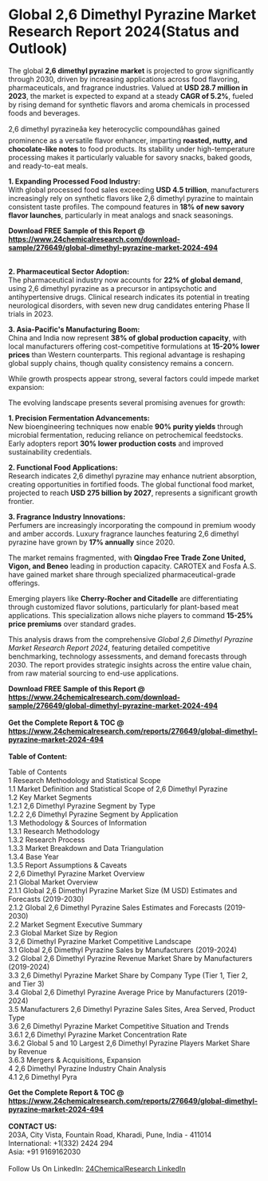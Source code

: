 <h1>Global 2,6 Dimethyl Pyrazine Market Research Report 2024(Status and Outlook)</h1><p>The global <strong>2,6 dimethyl pyrazine market</strong> is projected to grow significantly through 2030, driven by increasing applications across food flavoring, pharmaceuticals, and fragrance industries. Valued at <strong>USD 28.7 million in 2023</strong>, the market is expected to expand at a steady <strong>CAGR of 5.2%</strong>, fueled by rising demand for synthetic flavors and aroma chemicals in processed foods and beverages.</p><p>2,6 dimethyl pyrazineâa key heterocyclic compoundâhas gained prominence as a versatile flavor enhancer, imparting <strong>roasted, nutty, and chocolate-like notes</strong> to food products. Its stability under high-temperature processing makes it particularly valuable for savory snacks, baked goods, and ready-to-eat meals.</p><p><strong>1. Expanding Processed Food Industry:</strong><br>
With global processed food sales exceeding <strong>USD 4.5 trillion</strong>, manufacturers increasingly rely on synthetic flavors like 2,6 dimethyl pyrazine to maintain consistent taste profiles. The compound features in <strong>18% of new savory flavor launches</strong>, particularly in meat analogs and snack seasonings.</p><div><b>Download FREE Sample of this Report @ 
            <a href="https://www.24chemicalresearch.com/download-sample/276649/global-dimethyl-pyrazine-market-2024-494">
            https://www.24chemicalresearch.com/download-sample/276649/global-dimethyl-pyrazine-market-2024-494</a></b></div><br><p><strong>2. Pharmaceutical Sector Adoption:</strong><br>
The pharmaceutical industry now accounts for <strong>22% of global demand</strong>, using 2,6 dimethyl pyrazine as a precursor in antipsychotic and antihypertensive drugs. Clinical research indicates its potential in treating neurological disorders, with seven new drug candidates entering Phase II trials in 2023.</p><p><strong>3. Asia-Pacific's Manufacturing Boom:</strong><br>
China and India now represent <strong>38% of global production capacity</strong>, with local manufacturers offering cost-competitive formulations at <strong>15-20% lower prices</strong> than Western counterparts. This regional advantage is reshaping global supply chains, though quality consistency remains a concern.</p><p>While growth prospects appear strong, several factors could impede market expansion:</p><p>The evolving landscape presents several promising avenues for growth:</p><p><strong>1. Precision Fermentation Advancements:</strong><br>
New bioengineering techniques now enable <strong>90% purity yields</strong> through microbial fermentation, reducing reliance on petrochemical feedstocks. Early adopters report <strong>30% lower production costs</strong> and improved sustainability credentials.</p><p><strong>2. Functional Food Applications:</strong><br>
Research indicates 2,6 dimethyl pyrazine may enhance nutrient absorption, creating opportunities in fortified foods. The global functional food market, projected to reach <strong>USD 275 billion by 2027</strong>, represents a significant growth frontier.</p><p><strong>3. Fragrance Industry Innovations:</strong><br>
Perfumers are increasingly incorporating the compound in premium woody and amber accords. Luxury fragrance launches featuring 2,6 dimethyl pyrazine have grown by <strong>17% annually</strong> since 2020.</p><p>The market remains fragmented, with <strong>Qingdao Free Trade Zone United, Vigon, and Beneo</strong> leading in production capacity. CAROTEX and Fosfa A.S. have gained market share through specialized pharmaceutical-grade offerings.</p><p>Emerging players like <strong>Cherry-Rocher and Citadelle</strong> are differentiating through customized flavor solutions, particularly for plant-based meat applications. This specialization allows niche players to command <strong>15-25% price premiums</strong> over standard grades.</p><p>This analysis draws from the comprehensive <em>Global 2,6 Dimethyl Pyrazine Market Research Report 2024</em>, featuring detailed competitive benchmarking, technology assessments, and demand forecasts through 2030. The report provides strategic insights across the entire value chain, from raw material sourcing to end-use applications.</p><div><b>Download FREE Sample of this Report @ 
            <a href="https://www.24chemicalresearch.com/download-sample/276649/global-dimethyl-pyrazine-market-2024-494">
            https://www.24chemicalresearch.com/download-sample/276649/global-dimethyl-pyrazine-market-2024-494</a></b></div><br><div><b>Get the Complete Report & TOC @ 
            <a href="https://www.24chemicalresearch.com/reports/276649/global-dimethyl-pyrazine-market-2024-494">
            https://www.24chemicalresearch.com/reports/276649/global-dimethyl-pyrazine-market-2024-494</a></b></div><br>
            <b>Table of Content:</b><p>Table of Contents<br />
1 Research Methodology and Statistical Scope<br />
1.1 Market Definition and Statistical Scope of 2,6 Dimethyl Pyrazine<br />
1.2 Key Market Segments<br />
1.2.1 2,6 Dimethyl Pyrazine Segment by Type<br />
1.2.2 2,6 Dimethyl Pyrazine Segment by Application<br />
1.3 Methodology & Sources of Information<br />
1.3.1 Research Methodology<br />
1.3.2 Research Process<br />
1.3.3 Market Breakdown and Data Triangulation<br />
1.3.4 Base Year<br />
1.3.5 Report Assumptions & Caveats<br />
2 2,6 Dimethyl Pyrazine Market Overview<br />
2.1 Global Market Overview<br />
2.1.1 Global 2,6 Dimethyl Pyrazine Market Size (M USD) Estimates and Forecasts (2019-2030)<br />
2.1.2 Global 2,6 Dimethyl Pyrazine Sales Estimates and Forecasts (2019-2030)<br />
2.2 Market Segment Executive Summary<br />
2.3 Global Market Size by Region<br />
3 2,6 Dimethyl Pyrazine Market Competitive Landscape<br />
3.1 Global 2,6 Dimethyl Pyrazine Sales by Manufacturers (2019-2024)<br />
3.2 Global 2,6 Dimethyl Pyrazine Revenue Market Share by Manufacturers (2019-2024)<br />
3.3 2,6 Dimethyl Pyrazine Market Share by Company Type (Tier 1, Tier 2, and Tier 3)<br />
3.4 Global 2,6 Dimethyl Pyrazine Average Price by Manufacturers (2019-2024)<br />
3.5 Manufacturers 2,6 Dimethyl Pyrazine Sales Sites, Area Served, Product Type<br />
3.6 2,6 Dimethyl Pyrazine Market Competitive Situation and Trends<br />
3.6.1 2,6 Dimethyl Pyrazine Market Concentration Rate<br />
3.6.2 Global 5 and 10 Largest 2,6 Dimethyl Pyrazine Players Market Share by Revenue<br />
3.6.3 Mergers & Acquisitions, Expansion<br />
4 2,6 Dimethyl Pyrazine Industry Chain Analysis<br />
4.1 2,6 Dimethyl Pyra</p><div><b>Get the Complete Report & TOC @ 
            <a href="https://www.24chemicalresearch.com/reports/276649/global-dimethyl-pyrazine-market-2024-494">
            https://www.24chemicalresearch.com/reports/276649/global-dimethyl-pyrazine-market-2024-494</a></b></div><br><b>CONTACT US:</b><br>
            203A, City Vista, Fountain Road, Kharadi, Pune, India - 411014<br>
            International: +1(332) 2424 294<br>
            Asia: +91 9169162030 <br><br>
            Follow Us On LinkedIn: <a href="https://www.linkedin.com/company/24chemicalresearch/">24ChemicalResearch LinkedIn</a>